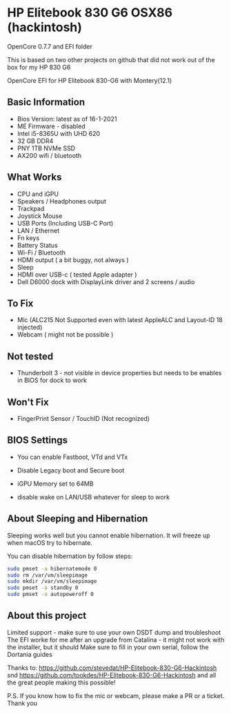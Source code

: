 # HP Elitebook 830 G6 OSX86 (hackintosh)
OpenCore 0.7.7 and EFI folder 

This is based on two other projects on github that did not work out of the box for my HP 830 G6

OpenCore EFI for HP Elitebook 830-G6 with Montery(12.1)

## Basic Information

- Bios Version: latest as of 16-1-2021
- ME Firmware - disabled
- Intel i5-8365U with UHD 620
- 32 GB DDR4
- PNY 1TB NVMe SSD
- AX200 wifi / bluetooth

## What Works

- CPU and iGPU
- Speakers /  Headphones output
- Trackpad
- Joystick Mouse
- USB Ports (Including USB-C Port)
- LAN / Ethernet
- Fn keys
- Battery Status
- Wi-Fi / Bluetooth
- HDMI output ( a bit buggy, not always )
- Sleep
- HDMI over USB-c ( tested Apple adapter )
- Dell D6000 dock with DisplayLink driver and 2 screens / audio

## To Fix

- Mic (ALC215 Not Supported even with latest AppleALC and Layout-ID 18 injected)
- Webcam ( might not be possible )

## Not tested

- Thunderbolt 3 - not visible in device properties but needs to be enables in BIOS for dock to work

## Won't Fix

- FingerPrint Sensor / TouchID (Not recognized)

## BIOS Settings

- You can enable Fastboot, VTd and VTx

- Disable Legacy boot and Secure boot

- iGPU Memory set to 64MB

- disable wake on LAN/USB whatever for sleep to work

## About Sleeping and Hibernation

Sleeping works well but you cannot enable hibernation. It will freeze up when macOS try to hibernate.

You can disable hibernation by follow steps:

```bash
sudo pmset -a hibernatemode 0
sudo rm /var/vm/sleepimage
sudo mkdir /var/vm/sleepimage
sudo pmset -a standby 0
sudo pmset -a autopoweroff 0
```

## About this project 

Limited support - make sure to use your own DSDT dump and troubleshoot
The EFI worke for me after an upgrade from Catalina - it might not work with the installer, but it should
Make sure to fill in your own serial, follow the Dortania guides

Thanks to:
https://github.com/stevedat/HP-Elitebook-830-G6-Hackintosh
snd
https://github.com/tookdes/HP-Elitebook-830-G6-Hackintosh
and all the great people making this possible!

P.S. If you know how to fix the mic or webcam, please make a PR or a ticket.
Thank you 



